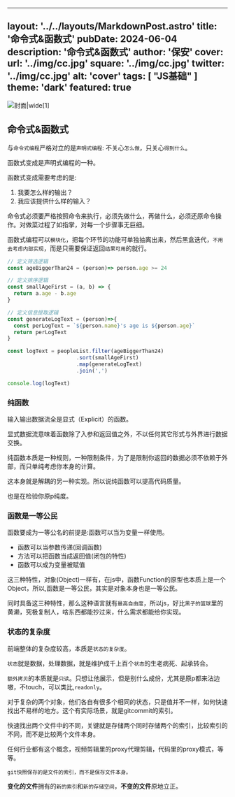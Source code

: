 <!--
 * @Author: zengguangchao's macbook air 695614960@qq.com
 * @Date: 2024-06-04 23:19:47
 * @LastEditors: shilianmalaxiangguo 695614960@qq.com
 * @LastEditTime: 2024-06-19 23:44:20
 * @FilePath: /ovorange/src/pages/posts/命令式&函数式.md
 * @Description: 这是默认设置,请设置`customMade`, 打开koroFileHeader查看配置 进行设置: https://github.com/OBKoro1/koro1FileHeader/wiki/%E9%85%8D%E7%BD%AE
-->
---
layout: '../../layouts/MarkdownPost.astro'
title: '命令式&函数式'
pubDate: 2024-06-04
description: '命令式&函数式'
author: '保安'
cover:
  url: '../img/cc.jpg'
  square: '../img/cc.jpg'
  twitter: '../img/cc.jpg'
  alt: 'cover'
tags: [ "JS基础" ]
theme: 'dark'
featured: true
---

![封面|wide](/img/cc.jpg)[1]

## 命令式&函数式

与`命令式编程`严格对立的是`声明式编程`: 不关心`怎么做`，只关心`得到什么`。

函数式变成是声明式编程的一种。

函数式变成需要考虑的是:
1. 我要怎么样的输出？
2. 我应该提供什么样的输入？

命令式必须要严格按照命令来执行，必须先做什么，再做什么，必须还原命令操作。对做菜过程了如指掌，对每一个步骤事无巨细。

函数式编程可以`模块化`，把每个环节的功能可单独抽离出来，然后黑盒迭代，`不用去考虑内部实现`，而是只需要保证返回`结果可用`的就行。

```javascript
// 定义筛选逻辑
const ageBiggerThan24 = (person)=> person.age >= 24

// 定义排序逻辑
const smallAgeFirst = (a, b) => {
  return a.age - b.age
}

// 定义信息提取逻辑
const generateLogText = (person)=>{
  const perLogText = `${person.name}'s age is ${person.age}`
  return perLogText
}

const logText = peopleList.filter(ageBiggerThan24)
                      .sort(smallAgeFirst)
                      .map(generateLogText)
                      .join(',')

console.log(logText)

```

### 纯函数

输入输出数据流全是显式（Explicit）的函数。

显式数据流意味着函数除了入参和返回值之外，不以任何其它形式与外界进行数据交换。

纯函数本质是一种规则，一种限制条件，为了是限制你返回的数据必须不依赖于外部，而只单纯考虑你本身的计算。

这本身就是解耦的另一种实现。所以说纯函数可以提高代码质量。

也是在检验你原p纯度。

### 函数是一等公民

函数要成为一等公名的前提是:函数可以当为变量一样使用。
- 函数可以当参数传递(回调函数)
- 方法可以把函数当成返回值(闭包的特性)
- 函数可以成为变量被赋值

这三种特性，对象(Object)一样有，在js中，函数Function的原型也本质上是一个Object，所以,函数是一等公民，其实是对象本身也是一等公民。

同时具备这三种特性，那么这种语言就有`最高自由度`，所以js，好比`黑子的篮球`里的黄濑，究极复制人，啥东西都能抄过来，什么需求都能给你实现。

### 状态的复杂度

前端整体的复杂度较高，本质是`状态的复杂度`。

`状态`就是数据，处理数据，就是维护成千上百个`状态`的生老病死、起承转合。

`额外拷贝`的本质就是`只读`。只想让他展示，但是别什么成份，尤其是原p都来沾边嗷，不touch，可以类比,`readonly`。

对于复杂的两个对象，他们各自有很多个相同的状态，只是值并不一样，如何快速找出不易样的地方。这个有实际场景，就是gitcommit的索引。

快速找出两个文件中的不同，关键就是存储两个同时存储两个的索引，比较索引的不同，而不是比较两个文件本身。

任何行业都有这个概念，视频剪辑里的proxy代理剪辑，代码里的proxy模式，等等。

`git快照保存的是文件的索引，而不是保存文件本身。`

**变化的文件**拥有的`新的索引`和`新的存储空间`，**不变的文件**原地立正。

